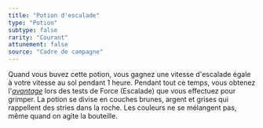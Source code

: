 ```yaml
---
title: "Potion d'escalade"
type: "Potion"
subtype: false
rarity: "Courant"
attunement: false
source: "Cadre de campagne"
---
```

Quand vous buvez cette potion, vous gagnez une vitesse d'escalade égale à votre vitesse au sol pendant 1 heure. Pendant tout ce temps, vous obtenez l'[_avantage_](/utiliser-les-caracteristiques/#avantage-et-desavantage) lors des tests de Force (Escalade) que vous effectuez pour grimper. La potion se divise en couches brunes, argent et grises qui rappellent des stries dans la roche. Les couleurs ne se mélangent pas, même quand on agite la bouteille.
